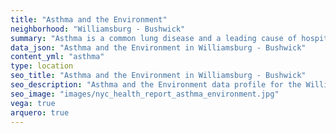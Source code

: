 ```yaml
---
title: "Asthma and the Environment"
neighborhood: "Williamsburg - Bushwick"
summary: "Asthma is a common lung disease and a leading cause of hospitalizations for children under 15 years old. This report provides a summary of asthma indicators by neighborhood. It also describes housing and neighborhood characteristics that can make asthma worse."
data_json: "Asthma and the Environment in Williamsburg - Bushwick"
content_yml: "asthma"
type: location
seo_title: "Asthma and the Environment in Williamsburg - Bushwick"
seo_description: "Asthma and the Environment data profile for the Williamsburg - Bushwick neighborhood of NYC."
seo_image: "images/nyc_health_report_asthma_environment.jpg"
vega: true
arquero: true
---
```

